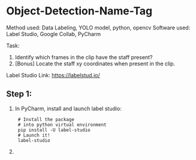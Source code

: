 # Object-Detection-Name-Tag
Method used: Data Labeling, YOLO model, python, opencv 
Software used: Label Studio, Google Collab, PyCharm

Task: 
1. Identify which frames in the clip have the staff present? 
2. [Bonus] Locate the staff xy coordinates when present in the clip. 

Label Studio Link:
https://labelstud.io/

## Step 1: 
1. In PyCharm, install and launch label studio:

        # Install the package
        # into python virtual environment
        pip install -U label-studio
        # Launch it!
        label-studio
2. 
